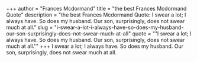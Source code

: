 +++
author = "Frances Mcdormand"
title = "the best Frances Mcdormand Quote"
description = "the best Frances Mcdormand Quote: I swear a lot; I always have. So does my husband. Our son, surprisingly, does not swear much at all."
slug = "i-swear-a-lot-i-always-have-so-does-my-husband-our-son-surprisingly-does-not-swear-much-at-all"
quote = '''I swear a lot; I always have. So does my husband. Our son, surprisingly, does not swear much at all.'''
+++
I swear a lot; I always have. So does my husband. Our son, surprisingly, does not swear much at all.
